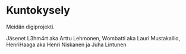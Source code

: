 # Kuntokysely
Meidän digiprojekti.

Jäsenet L3hm4rt aka Arttu Lehmonen, Wombatti aka Lauri Mustakallio, HenriHaaga aka Henri Niskanen ja Juha Lintunen
